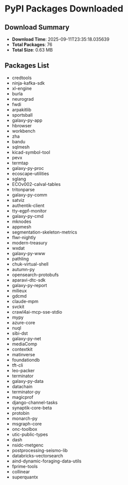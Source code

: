 # PyPI Packages Downloaded

## Download Summary
- **Download Time**: 2025-09-11T23:35:18.035639
- **Total Packages**: 76
- **Total Size**: 0.63 MB

## Packages List
- credtools
- ninja-kafka-sdk
- xl-engine
- burla
- neurograd
- fwdi
- arpakitlib
- sportsball
- galaxy-py-app
- hbrowser
- workbench
- zha
- bandu
- sqlmesh
- kicad-symbol-tool
- pevx
- termtap
- galaxy-py-proc
- ecoscape-utilities
- sglang
- ECOv002-calval-tables
- tritonparse
- galaxy-py-comm
- satviz
- authentik-client
- tty-egpf-monitor
- galaxy-py-cmd
- mknodes
- appmesh
- segmentation-skeleton-metrics
- flwr-nightly
- modern-treasury
- wxdat
- galaxy-py-www
- pathling
- chuk-virtual-shell
- autumn-py
- opensearch-protobufs
- aparavi-dtc-sdk
- galaxy-py-report
- milieux
- gdcmd
- claude-mpm
- svckit
- crawl4ai-mcp-sse-stdio
- mypy
- azure-core
- nuql
- sibi-dst
- galaxy-py-net
- mediaComp
- contextkit
- matinverse
- foundationdb
- tft-cli
- leo-packer
- terminator
- galaxy-py-data
- datachain
- terminator-py
- magicprof
- django-channel-tasks
- synaptik-core-beta
- protobin
- monarch-py
- msgraph-core
- onc-toolbox
- utic-public-types
- dash
- nsidc-metgenc
- postprocessing-seismo-lib
- databricks-vectorsearch
- aind-dynamic-foraging-data-utils
- fprime-tools
- collinear
- superquantx
